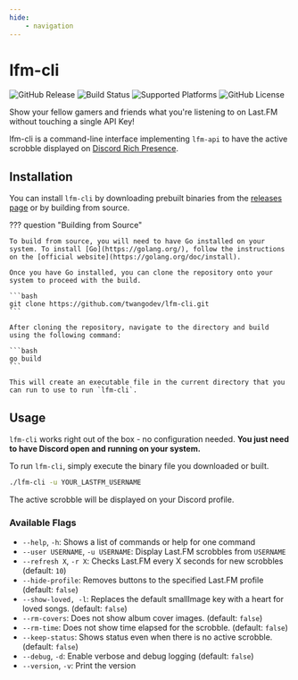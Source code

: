 ```yaml
---
hide:
    - navigation
---
```


# lfm-cli
![GitHub Release](https://img.shields.io/github/v/release/twangodev/lfm-cli)
![Build Status](https://img.shields.io/github/actions/workflow/status/twangodev/lfm-cli/build.yml?branch=master)
![Supported Platforms](https://img.shields.io/badge/Platforms-Windows%2C%20MacOS%2C%20Linux-orange)
![GitHub License](https://img.shields.io/github/license/twangodev/lfm-cli)

Show your fellow gamers and friends what you're listening to on Last.FM without touching a single API Key!

lfm-cli is a command-line interface implementing `lfm-api` to have the active scrobble displayed on [Discord Rich Presence](https://discord.com/rich-presence).

## Installation

You can install `lfm-cli` by downloading prebuilt binaries from the [releases page](https://github.com/twangodev/lfm-cli/releases) or by building from source.

??? question "Building from Source"

    To build from source, you will need to have Go installed on your system. To install [Go](https://golang.org/), follow the instructions on the [official website](https://golang.org/doc/install).

    Once you have Go installed, you can clone the repository onto your system to proceed with the build.

    ```bash
    git clone https://github.com/twangodev/lfm-cli.git
    ```

    After cloning the repository, navigate to the directory and build using the following command:

    ```bash
    go build
    ```

    This will create an executable file in the current directory that you can run to use to run `lfm-cli`.

## Usage

`lfm-cli` works right out of the box - no configuration needed. **You just need to have Discord open and running on your system.**

To run `lfm-cli`, simply execute the binary file you downloaded or built. 

```bash
./lfm-cli -u YOUR_LASTFM_USERNAME
```

The active scrobble will be displayed on your Discord profile.

### Available Flags

- `--help`, `-h`: Shows a list of commands or help for one command
- `--user USERNAME`, `-u USERNAME`: Display Last.FM scrobbles from `USERNAME`
- `--refresh X`, `-r X`: Checks Last.FM every X seconds for new scrobbles (default: `10`)
- `--hide-profile`: Removes buttons to the specified Last.FM profile (default: `false`)
- `--show-loved, -l`: Replaces the default smallImage key with a heart for loved songs. (default: `false`)
- `--rm-covers`: Does not show album cover images. (default: `false`)
- `--rm-time`: Does not show time elapsed for the scrobble. (default: `false`)
- `--keep-status`: Shows status even when there is no active scrobble. (default: `false`)
- `--debug`, `-d`: Enable verbose and debug logging (default: `false`)
- `--version`, `-v`: Print the version


